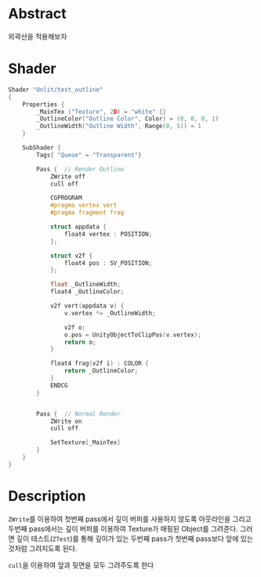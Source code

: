 # Abstract

외곽선을 적용해보자

# Shader

```c
Shader "Unlit/test_outline"
{
	Properties {
		_MainTex ("Texture", 2D) = "white" {}
		_OutlineColor("Outline Color", Color) = (0, 0, 0, 1)
		_OutlineWidth("Outline Width", Range(0, 5)) = 1
	}

	SubShader {
		Tags{ "Queue" = "Transparent"}

		Pass {	// Render Outline
			ZWrite off
			cull off

			CGPROGRAM
			#pragma vertex vert
			#pragma fragment frag

			struct appdata {
				float4 vertex : POSITION;
			};

			struct v2f {
				float4 pos : SV_POSITION;
			};

			float _OutlineWidth;
			float4 _OutlineColor;

			v2f vert(appdata v) {
				v.vertex *= _OutlineWidth;

				v2f o;
				o.pos = UnityObjectToClipPos(v.vertex);
				return o;
			}

			float4 frag(v2f i) : COLOR {
				return _OutlineColor;
			}
			ENDCG
		}


		Pass {	// Normal Render
			ZWrite on
			cull off

			SetTexture[_MainTex]
		}
	}
}
```

# Description

`ZWrite`를 이용하여 첫번째 pass에서 깊이 버퍼를 사용하지 않도록 아웃라인을 그리고 두번째 pass에서는 깊이 버퍼를 이용하여 Texture가 매핑된 Object를 그려준다. 그러면 깊이 테스트(`ZTest`)를 통해 깊이가 있는 두번째 pass가 첫번째 pass보다 앞에 있는 것처럼 그려지도록 된다.

`cull`을 이용하여 앞과 뒷면을 모두 그려주도록 한다
